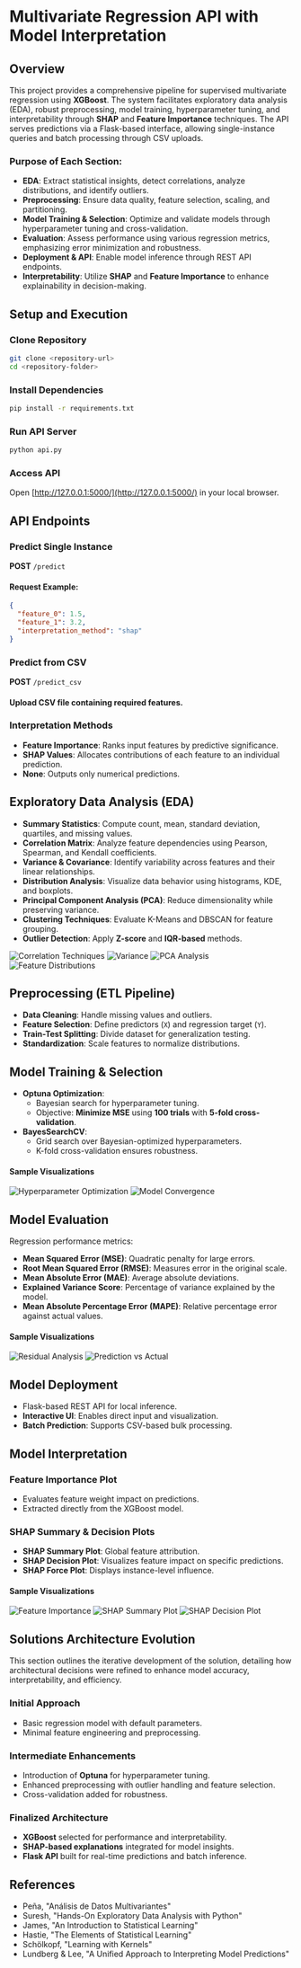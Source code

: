 # Multivariate Regression API with Model Interpretation

## Overview

This project provides a comprehensive pipeline for supervised multivariate regression using **XGBoost**. The system facilitates exploratory data analysis (EDA), robust preprocessing, model training, hyperparameter tuning, and interpretability through **SHAP** and **Feature Importance** techniques. The API serves predictions via a Flask-based interface, allowing single-instance queries and batch processing through CSV uploads.

### Purpose of Each Section:
- **EDA**: Extract statistical insights, detect correlations, analyze distributions, and identify outliers.
- **Preprocessing**: Ensure data quality, feature selection, scaling, and partitioning.
- **Model Training & Selection**: Optimize and validate models through hyperparameter tuning and cross-validation.
- **Evaluation**: Assess performance using various regression metrics, emphasizing error minimization and robustness.
- **Deployment & API**: Enable model inference through REST API endpoints.
- **Interpretability**: Utilize **SHAP** and **Feature Importance** to enhance explainability in decision-making.

## Setup and Execution

### Clone Repository

```sh
git clone <repository-url>
cd <repository-folder>
```

### Install Dependencies

```sh
pip install -r requirements.txt
```

### Run API Server

```sh
python api.py
```

### Access API

Open [http://127.0.0.1:5000/](http://127.0.0.1:5000/) in your local browser.

## API Endpoints

### Predict Single Instance

**POST** `/predict`

#### Request Example:

```json
{
  "feature_0": 1.5,
  "feature_1": 3.2,
  "interpretation_method": "shap"
}
```

### Predict from CSV

**POST** `/predict_csv`

#### Upload CSV file containing required features.

### Interpretation Methods

- **Feature Importance**: Ranks input features by predictive significance.
- **SHAP Values**: Allocates contributions of each feature to an individual prediction.
- **None**: Outputs only numerical predictions.

## Exploratory Data Analysis (EDA)

- **Summary Statistics**: Compute count, mean, standard deviation, quartiles, and missing values.
- **Correlation Matrix**: Analyze feature dependencies using Pearson, Spearman, and Kendall coefficients.
- **Variance & Covariance**: Identify variability across features and their linear relationships.
- **Distribution Analysis**: Visualize data behavior using histograms, KDE, and boxplots.
- **Principal Component Analysis (PCA)**: Reduce dimensionality while preserving variance.
- **Clustering Techniques**: Evaluate K-Means and DBSCAN for feature grouping.
- **Outlier Detection**: Apply **Z-score** and **IQR-based** methods.

![Correlation Techniques](data/eda/correlations/correlation_methods_comparison.png)
![Variance](data\eda\variance\variance_barplot.png")
![PCA Analysis]("data\eda\PCA\pca_loadings_heatmap.png")
![Feature Distributions](data/notebook_plot_8.png)


## Preprocessing (ETL Pipeline)

- **Data Cleaning**: Handle missing values and outliers.
- **Feature Selection**: Define predictors (`X`) and regression target (`Y`).
- **Train-Test Splitting**: Divide dataset for generalization testing.
- **Standardization**: Scale features to normalize distributions.

## Model Training & Selection

- **Optuna Optimization**:
  - Bayesian search for hyperparameter tuning.
  - Objective: **Minimize MSE** using **100 trials** with **5-fold cross-validation**.
- **BayesSearchCV**:
  - Grid search over Bayesian-optimized hyperparameters.
  - K-fold cross-validation ensures robustness.

#### Sample Visualizations
![Hyperparameter Optimization](data/notebook_plot_22.png)
![Model Convergence](data/notebook_plot_25.png)

## Model Evaluation

Regression performance metrics:

- **Mean Squared Error (MSE)**: Quadratic penalty for large errors.
- **Root Mean Squared Error (RMSE)**: Measures error in the original scale.
- **Mean Absolute Error (MAE)**: Average absolute deviations.
- **Explained Variance Score**: Percentage of variance explained by the model.
- **Mean Absolute Percentage Error (MAPE)**: Relative percentage error against actual values.

#### Sample Visualizations
![Residual Analysis](data/notebook_plot_30.png)
![Prediction vs Actual](data/notebook_plot_35.png)

## Model Deployment

- Flask-based REST API for local inference.
- **Interactive UI**: Enables direct input and visualization.
- **Batch Prediction**: Supports CSV-based bulk processing.

## Model Interpretation

### Feature Importance Plot

- Evaluates feature weight impact on predictions.
- Extracted directly from the XGBoost model.

### SHAP Summary & Decision Plots

- **SHAP Summary Plot**: Global feature attribution.
- **SHAP Decision Plot**: Visualizes feature impact on specific predictions.
- **SHAP Force Plot**: Displays instance-level influence.

#### Sample Visualizations
![Feature Importance](data/notebook_plot_40.png)
![SHAP Summary Plot](data/notebook_plot_45.png)
![SHAP Decision Plot](data/notebook_plot_50.png)

## Solutions Architecture Evolution

This section outlines the iterative development of the solution, detailing how architectural decisions were refined to enhance model accuracy, interpretability, and efficiency.

### Initial Approach
- Basic regression model with default parameters.
- Minimal feature engineering and preprocessing.

### Intermediate Enhancements
- Introduction of **Optuna** for hyperparameter tuning.
- Enhanced preprocessing with outlier handling and feature selection.
- Cross-validation added for robustness.

### Finalized Architecture
- **XGBoost** selected for performance and interpretability.
- **SHAP-based explanations** integrated for model insights.
- **Flask API** built for real-time predictions and batch inference.

## References

- Peña, "Análisis de Datos Multivariantes"
- Suresh, "Hands-On Exploratory Data Analysis with Python"
- James, "An Introduction to Statistical Learning"
- Hastie, "The Elements of Statistical Learning"
- Schölkopf, "Learning with Kernels"
- Lundberg & Lee, "A Unified Approach to Interpreting Model Predictions"

